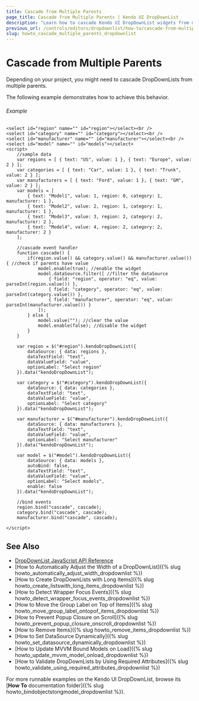 ```yaml
---
title: Cascade from Multiple Parents
page_title: Cascade from Multiple Parents | Kendo UI DropDownList
description: "Learn how to cascade Kendo UI DropDownList widgets from multiple parents."
previous_url: /controls/editors/dropdownlist/how-to/cascade-from-multiple-parents
slug: howto_cascade_multiple_parents_dropdownlist
---
```


# Cascade from Multiple Parents

Depending on your project, you might need to cascade DropDownLists from multiple parents.

The following example demonstrates how to achieve this behavior.

###### Example

```dojo
<select id="region" name="" id="region"></select><br />
<select id="category" name="" id="category"></select><br />
<select id="manufacturer" name="" id="manufacturer"></select><br />
<select id="model" name="" id="models"></select>
<script>
    //sample data
    var regions = [ { text: "US", value: 1 }, { text: "Europe", value: 2 } ];
    var categories = [ { text: "Car", value: 1 }, { text: "Trunk", value: 2 } ];
    var manufacturers = [ { text: "Ford", value: 1 }, { text: "GM", value: 2 } ];
    var models = [
        { text: "Model1", value: 1, region: 0, category: 1, manufacturer: 1 },
        { text: "Model2", value: 2, region: 1, category: 1, manufacturer: 1 },
        { text: "Model3", value: 3, region: 2, category: 2, manufacturer: 2 },
        { text: "Model4", value: 4, region: 2, category: 2, manufacturer: 2 }
    ];

    //cascade event handler
    function cascade() {
        if(region.value() && category.value() && manufacturer.value()) { //check if parents have value
            model.enable(true); //enable the widget
            model.dataSource.filter([ //filter the dataSource
                { field: "region", operator: "eq", value: parseInt(region.value()) },
                { field: "category", operator: "eq", value: parseInt(category.value()) },
                { field: "manufacturer", operator: "eq", value: parseInt(manufacturer.value()) }
            ]);
        } else {
            model.value(""); //clear the value
            model.enable(false); //disable the widget
        }
    }

    var region = $("#region").kendoDropDownList({
        dataSource: { data: regions },
        dataTextField: "text",
        dataValueField: "value",
        optionLabel: "Select region"
    }).data("kendoDropDownList");

    var category = $("#category").kendoDropDownList({
        dataSource: { data: categories },
        dataTextField: "text",
        dataValueField: "value",
        optionLabel: "Select category"
    }).data("kendoDropDownList");

    var manufacturer = $("#manufacturer").kendoDropDownList({
        dataSource: { data: manufacturers },
        dataTextField: "text",
        dataValueField: "value",
        optionLabel: "Select manufacturer"
    }).data("kendoDropDownList");

    var model = $("#model").kendoDropDownList({
        dataSource: { data: models },
        autoBind: false,
        dataTextField: "text",
        dataValueField: "value",
        optionLabel: "Select models",
        enable: false
    }).data("kendoDropDownList");

    //bind events
    region.bind("cascade", cascade);
    category.bind("cascade", cascade);
    manufacturer.bind("cascade", cascade);

</script>
```

## See Also

* [DropDownList JavaScript API Reference](/api/javascript/ui/dropdownlist)
* [How to Automatically Adjust the Width of a DropDownList]({% slug howto_automatically_adjust_width_dropdownlist %})
* [How to Create DropDownLists with Long Items]({% slug howto_create_listswith_long_items_dropdownlist %})
* [How to Detect Wrapper Focus Events]({% slug howto_detect_wrapper_focus_events_dropdownlist %})
* [How to Move the Group Label on Top of Items]({% slug howto_move_group_label_ontopof_items_dropdownlist %})
* [How to Prevent Popup Closure on Scroll]({% slug howto_prevent_popup_closure_onscroll_dropdownlist %})
* [How to Remove Items]({% slug howto_remove_items_dropdownlist %})
* [How to Set DataSource Dynamically]({% slug howto_set_datasource_dynamically_dropdownlist %})
* [How to Update MVVM Bound Models on Load]({% slug howto_update_mvvm_model_onload_dropdownlist %})
* [How to Validate DropDownLists by Using Required Attributes]({% slug howto_validate_using_required_attributes_dropdownlist %})

For more runnable examples on the Kendo UI DropDownList, browse its [**How To** documentation folder]({% slug howto_bindobjectstongmodel_dropdownlist %}).
